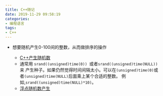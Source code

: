 ```yaml
---
title: C++随记
date: 2019-11-29 09:58:19
categories:
- 编程语言
tags:
- C++
---
```

- 想要随机产生0-100间的整数，从而做排序的操作

  - [C++产生随机数](https://www.cnblogs.com/VVingerfly/p/5990714.html)             
  - 通常用 `srand((unsigned)time(0)) `或者`srand((unsigned)time(NULL))`来 产生种子。如果仍然觉得时间间隔太小。可以在`(unsigned)time(0)`或者`(unsigned)time(NULL)`后面乘上某个合适的整数。 例如,`srand((unsigned)time(NULL)*10)`。
  - [浮点随机数产生](https://blog.csdn.net/yangziluomu/article/details/102013793)

  